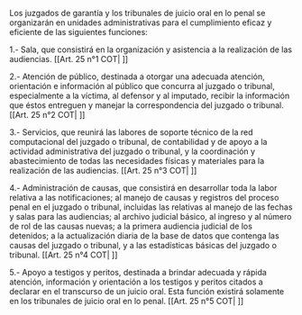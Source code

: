 Los juzgados de garantía y los tribunales de juicio oral en lo penal se organizarán en unidades administrativas para el cumplimiento eficaz y eficiente de las siguientes funciones:

1.- Sala, que consistirá en la organización y asistencia a la realización de las audiencias. [[Art. 25 n°1 COT| ]]

2.- Atención de público, destinada a otorgar una adecuada atención, orientación e información al público que concurra al juzgado o tribunal, especialmente a la víctima, al defensor y al imputado, recibir la información que éstos entreguen y manejar la correspondencia del juzgado o tribunal. [[Art. 25 n°2 COT| ]]

3.- Servicios, que reunirá las labores de soporte técnico de la red computacional del juzgado o tribunal, de contabilidad y de apoyo a la actividad administrativa del juzgado o tribunal, y la coordinación y abastecimiento de todas las necesidades físicas y materiales para la realización de las audiencias. [[Art. 25 n°3 COT| ]]

4.- Administración de causas, que consistirá en desarrollar toda la labor relativa a las notificaciones; al manejo de causas y registros del proceso penal en el juzgado o tribunal, incluidas las relativas al manejo de las fechas y salas para las audiencias; al archivo judicial básico, al ingreso y al número de rol de las causas nuevas; a la primera audiencia judicial de los detenidos; a la actualización diaria de la base de datos que contenga las causas del juzgado o tribunal, y a las estadísticas básicas del juzgado o tribunal. [[Art. 25 n°4 COT| ]]

5.- Apoyo a testigos y peritos, destinada a brindar adecuada y rápida atención, información y orientación a los testigos y peritos citados a declarar en el transcurso de un juicio oral. Esta función existirá solamente en los tribunales de juicio oral en lo penal. [[Art. 25 n°5 COT| ]]